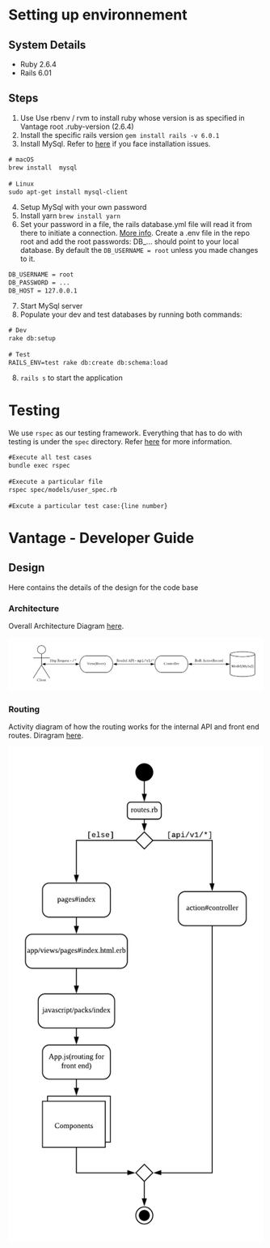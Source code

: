 # Setting up environnement

## System Details
- Ruby 2.6.4
- Rails 6.01

## Steps
1. Use Use rbenv / rvm to install ruby whose version is as specified in Vantage root .ruby-version (2.6.4)
2. Install the specific rails version `gem install rails -v 6.0.1`
3. Install MySql. Refer to [here](https://stackoverflow.com/questions/3608287/error-installing-mysql2-failed-to-build-gem-native-extension) if you face installation issues.
```
# macOS
brew install  mysql

# Linux
sudo apt-get install mysql-client
```
4. Setup MySql with your own password
5. Install yarn `brew install yarn`
6. Set your password in a file, the rails database.yml file will read it from there to initiate a connection. [More info](https://github.com/bkeepers/dotenv). Create a .env file in the repo root and add the root passwords:
DB_... should point to your local database. By default the `DB_USERNAME = root` unless you made changes to it.

```
DB_USERNAME = root
DB_PASSWORD = ...
DB_HOST = 127.0.0.1
```
7. Start MySql server
8. Populate your dev and test databases by running both commands:
```
# Dev
rake db:setup

# Test
RAILS_ENV=test rake db:create db:schema:load
```
8. `rails s` to start the application

# Testing
We use `rspec` as our testing framework. Everything that has to do with testing is under the `spec` directory. Refer [here](https://rspec.info) for more information.
```
#Execute all test cases
bundle exec rspec

#Execute a particular file
rspec spec/models/user_spec.rb

#Excute a particular test case:{line number}
```

# Vantage - Developer Guide

## Design
Here contains the details of the design for the code base

### Architecture
Overall Architecture Diagram [here](https://www.lucidchart.com/invitations/accept/8ac1faaa-3a92-4ce8-938a-7c3cd39228a0).

![Architecture Diagram](docs/images/ArchitectureDiagram.png)

### Routing
Activity diagram of how the routing works for the internal API and front end routes. Diragram [here](https://www.lucidchart.com/invitations/accept/8ac1faaa-3a92-4ce8-938a-7c3cd39228a0).

![Routing Diagram](docs/images/RoutingDiagram.png)

